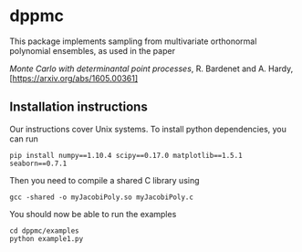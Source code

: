 # dppmc

This package implements sampling from multivariate orthonormal polynomial ensembles, as used in the paper

*Monte Carlo with determinantal point processes*, R. Bardenet and A. Hardy, [https://arxiv.org/abs/1605.00361]

## Installation instructions
Our instructions cover Unix systems. To install python dependencies, you can run
```
pip install numpy==1.10.4 scipy==0.17.0 matplotlib==1.5.1 seaborn==0.7.1
```
Then you need to compile a shared C library using
```
gcc -shared -o myJacobiPoly.so myJacobiPoly.c
```
You should now be able to run the examples
```
cd dppmc/examples
python example1.py
```

